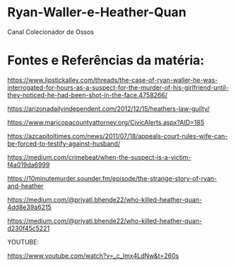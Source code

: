 # Ryan-Waller-e-Heather-Quan
Canal Colecionador de Ossos

# Fontes e Referências da matéria:

https://www.lipstickalley.com/threads/the-case-of-ryan-waller-he-was-interrogated-for-hours-as-a-suspect-for-the-murder-of-his-girlfriend-until-they-noticed-he-had-been-shot-in-the-face.4758266/

https://arizonadailyindependent.com/2012/12/15/heathers-law-guilty/

https://www.maricopacountyattorney.org/CivicAlerts.aspx?AID=185

https://azcapitoltimes.com/news/2011/07/18/appeals-court-rules-wife-can-be-forced-to-testify-against-husband/

https://medium.com/crimebeat/when-the-suspect-is-a-victim-f4a019da6999

https://10minutemurder.sounder.fm/episode/the-strange-story-of-ryan-and-heather

https://medium.com/@priyati.bhende22/who-killed-heather-quan-4dd8e39a6215

https://medium.com/@priyati.bhende22/who-killed-heather-quan-d230f45c5221


YOUTUBE:

https://www.youtube.com/watch?v=_c_lmx4LdNw&t=260s

